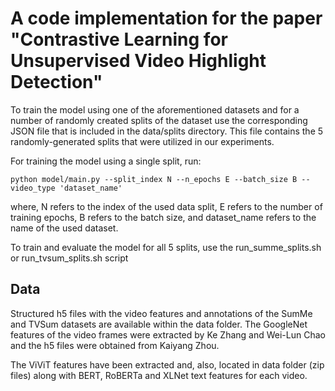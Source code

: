 # A code implementation for the paper "Contrastive Learning for Unsupervised Video Highlight Detection"

To train the model using one of the aforementioned datasets and for a number of randomly created splits of the dataset use the corresponding JSON file that is included in the data/splits directory. This file contains the 5 randomly-generated splits that were utilized in our experiments.

For training the model using a single split, run:
```
python model/main.py --split_index N --n_epochs E --batch_size B --video_type 'dataset_name'
```
where, N refers to the index of the used data split, E refers to the number of training epochs, B refers to the batch size, and dataset_name refers to the name of the used dataset.

To train and evaluate the model for all 5 splits, use the run_summe_splits.sh or run_tvsum_splits.sh script

## Data

Structured h5 files with the video features and annotations of the SumMe and TVSum datasets are available within the data folder. The GoogleNet features of the video frames were extracted by Ke Zhang and Wei-Lun Chao and the h5 files were obtained from Kaiyang Zhou.

The ViViT features have been extracted and, also, located in data folder (zip files) along with BERT, RoBERTa and XLNet text features for each video.
